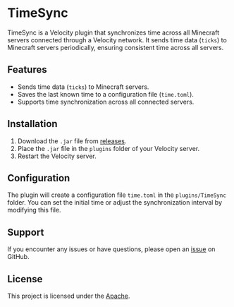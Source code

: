 # TimeSync

TimeSync is a Velocity plugin that synchronizes time across all Minecraft servers connected through a Velocity network. It sends time data (`ticks`) to Minecraft servers periodically, ensuring consistent time across all servers.

## Features
- Sends time data (`ticks`) to Minecraft servers.
- Saves the last known time to a configuration file (`time.toml`).
- Supports time synchronization across all connected servers.

## Installation
1. Download the `.jar` file from [releases](https://github.com/khisabkurniawn/TimeSync/releases).
2. Place the `.jar` file in the `plugins` folder of your Velocity server.
3. Restart the Velocity server.

## Configuration
The plugin will create a configuration file `time.toml` in the `plugins/TimeSync` folder. You can set the initial time or adjust the synchronization interval by modifying this file.

## Support
If you encounter any issues or have questions, please open an [issue](https://github.com/khisabkurniawn/TimeSync/issues) on GitHub.

## License
This project is licensed under the [Apache](https://github.com/khisabkurniawn/TimeSync?tab=Apache-2.0-1-ov-file).